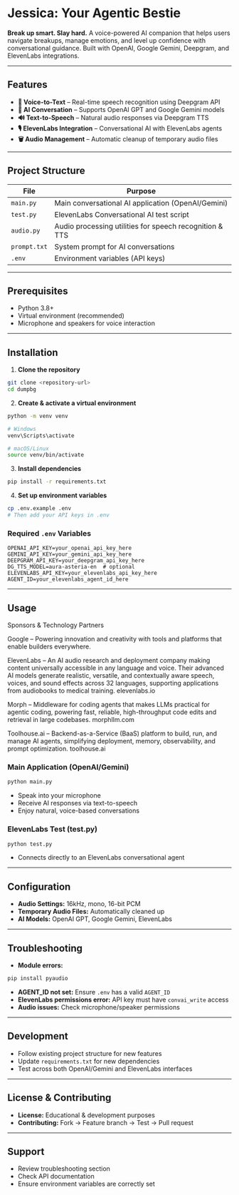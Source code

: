 # Jessica: Your Agentic Bestie

**Break up smart. Slay hard.**
A voice-powered AI companion that helps users navigate breakups, manage emotions, and level up confidence with conversational guidance. Built with OpenAI, Google Gemini, Deepgram, and ElevenLabs integrations.

---

## Features

* **💬 Voice-to-Text** – Real-time speech recognition using Deepgram API
* **🤖 AI Conversation** – Supports OpenAI GPT and Google Gemini models
* **🔊 Text-to-Speech** – Natural audio responses via Deepgram TTS
* **🎙 ElevenLabs Integration** – Conversational AI with ElevenLabs agents
* **🗑 Audio Management** – Automatic cleanup of temporary audio files

---

## Project Structure

| File         | Purpose                                                 |
| ------------ | ------------------------------------------------------- |
| `main.py`    | Main conversational AI application (OpenAI/Gemini)      |
| `test.py`    | ElevenLabs Conversational AI test script                |
| `audio.py`   | Audio processing utilities for speech recognition & TTS |
| `prompt.txt` | System prompt for AI conversations                      |
| `.env`       | Environment variables (API keys)                        |

---

## Prerequisites

* Python 3.8+
* Virtual environment (recommended)
* Microphone and speakers for voice interaction

---

## Installation

1. **Clone the repository**

```bash
git clone <repository-url>
cd dumpbg
```

2. **Create & activate a virtual environment**

```bash
python -m venv venv

# Windows
venv\Scripts\activate

# macOS/Linux
source venv/bin/activate
```

3. **Install dependencies**

```bash
pip install -r requirements.txt
```

4. **Set up environment variables**

```bash
cp .env.example .env
# Then add your API keys in .env
```

### Required `.env` Variables

```env
OPENAI_API_KEY=your_openai_api_key_here
GEMINI_API_KEY=your_gemini_api_key_here
DEEPGRAM_API_KEY=your_deepgram_api_key_here
DG_TTS_MODEL=aura-asteria-en  # optional
ELEVENLABS_API_KEY=your_elevenlabs_api_key_here
AGENT_ID=your_elevenlabs_agent_id_here
```

---

## Usage

Sponsors & Technology Partners

Google – Powering innovation and creativity with tools and platforms that enable builders everywhere.

ElevenLabs – An AI audio research and deployment company making content universally accessible in any language and voice. Their advanced AI models generate realistic, versatile, and contextually aware speech, voices, and sound effects across 32 languages, supporting applications from audiobooks to medical training. elevenlabs.io

Morph – Middleware for coding agents that makes LLMs practical for agentic coding, powering fast, reliable, high-throughput code edits and retrieval in large codebases. morphllm.com

Toolhouse.ai – Backend-as-a-Service (BaaS) platform to build, run, and manage AI agents, simplifying deployment, memory, observability, and prompt optimization. toolhouse.ai

### Main Application (OpenAI/Gemini)

```bash
python main.py
```

* Speak into your microphone
* Receive AI responses via text-to-speech
* Enjoy natural, voice-based conversations

### ElevenLabs Test (test.py)

```bash
python test.py
```

* Connects directly to an ElevenLabs conversational agent

---

## Configuration

* **Audio Settings:** 16kHz, mono, 16-bit PCM
* **Temporary Audio Files:** Automatically cleaned up
* **AI Models:** OpenAI GPT, Google Gemini, ElevenLabs

---

## Troubleshooting

* **Module errors:**

```bash
pip install pyaudio
```

* **AGENT\_ID not set:** Ensure `.env` has a valid `AGENT_ID`
* **ElevenLabs permissions error:** API key must have `convai_write` access
* **Audio issues:** Check microphone/speaker permissions

---

## Development

* Follow existing project structure for new features
* Update `requirements.txt` for new dependencies
* Test across both OpenAI/Gemini and ElevenLabs interfaces

---

## License & Contributing

* **License:** Educational & development purposes
* **Contributing:** Fork → Feature branch → Test → Pull request

---

## Support

* Review troubleshooting section
* Check API documentation
* Ensure environment variables are correctly set

